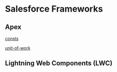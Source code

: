 # Salesforce Frameworks

## Apex

[consts](/force-app/main/default/classes/consts/README.md)

[unit-of-work](force-app/main/default/classes/unit-of-work/README.md)

## Lightning Web Components (LWC)
